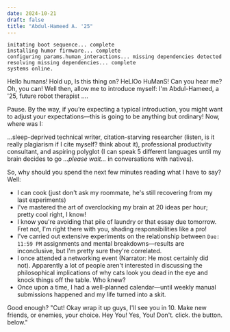 ```yaml
---
date: 2024-10-21
draft: false
title: "Abdul-Hameed A. '25"
---
```


```intro.exe
initating boot sequence... complete
installing humor firmware... complete
configuring params.human_interactions... missing dependencies detected
resolving missing dependencies... complete
systems online.
```

Hello humans! Hold up, Is this thing on? HeLlOo HuManS! Can you hear me? Oh, you can! Well then, allow me to introduce myself: I'm Abdul-Hameed, a '25, future robot therapist ....

Pause. By the way, if you’re expecting a typical introduction, you might want to adjust your expectations—this is going to be anything but ordinary! Now, where was I:

...sleep-deprived technical writer, citation-starving researcher (listen, is it really plagiarism if I cite myself? think about it), professional productivity consultant, and aspiring polyglot (I can speak 5 different languages until my brain decides to go *...please wait...* in conversations with natives).

So, why should you spend the next few minutes reading what I have to say? Well:

- I can cook (just don't ask my roommate, he's still recovering from my last experiments)
- I've mastered the art of overclocking my brain at 20 ideas per hour; pretty cool right, I know!
- I know you're avoiding that pile of laundry or that essay due tomorrow. Fret not, I'm right there with you, shading responsibilities like a pro!
- I've carried out extensive experiments on the relationship between `Due: 11:59 PM` assignments and mental breakdowns—results are inconclusive, but I'm pretty sure they're correlated.
- I once attended a networking event (Narrator: He most certainly did not). Apparently a lot of people aren't interested in discussing the philosophical implications of why cats look you dead in the eye and knock things off the table. Who knew?
- Once upon a time, I had a well-planned calendar—until weekly manual submissions happened and my life turned into a skit.

Good enough? "Cut! Okay wrap it up guys, I'll see you in 10. Make new friends, or enemies, your choice. Hey You! Yes, You! Don't. click. the button. below."
